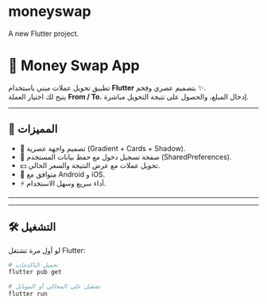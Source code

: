 # moneyswap

A new Flutter project.
# 💱 Money Swap App

تطبيق تحويل عملات مبني باستخدام **Flutter** بتصميم عصري وفخم ✨.  
يتيح لك اختيار العملة **From / To**، إدخال المبلغ، والحصول على نتيجة التحويل مباشرة.

---

## 🚀 المميزات
- 🎨 تصميم واجهة عصرية (Gradient + Cards + Shadow).
- 🔑 صفحة تسجيل دخول مع حفظ بيانات المستخدم (SharedPreferences).
- 💵 تحويل عملات مع عرض النتيجة والسعر الحالي.
- 📱 متوافق مع Android و iOS.
- ⚡ أداء سريع وسهل الاستخدام.

---

---

## 🛠️ التشغيل
لو أول مرة تشتغل Flutter:

```bash
# تحميل الباكدجات
flutter pub get

# تشغيل على المحاكي أو الموبايل
flutter run
